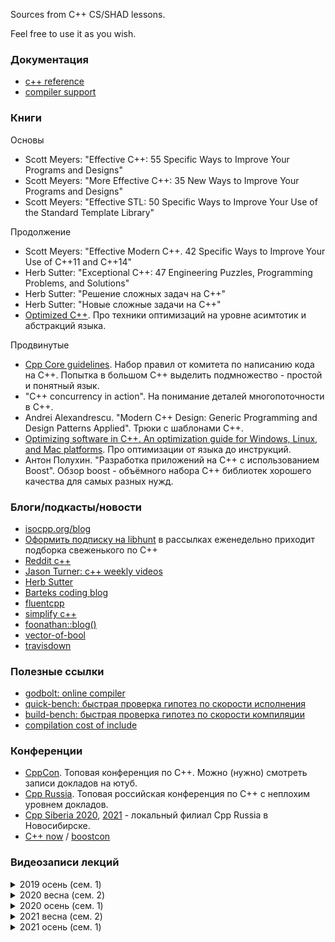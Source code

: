 Sources from C++ CS/SHAD lessons.

Feel free to use it as you wish.

### Документация

* [c++ reference](https://en.cppreference.com/w/)
* [compiler support](https://en.cppreference.com/w/cpp/compiler_support)

### Книги

Основы

* Scott Meyers: "Effective C++: 55 Specific Ways to Improve Your Programs and Designs"
* Scott Meyers: "More Effective C++: 35 New Ways to Improve Your Programs and Designs"
* Scott Meyers: "Effective STL: 50 Specific Ways to Improve Your Use of the Standard Template Library"

Продолжение

* Scott Meyers: "Effective Modern C++. 42 Specific Ways to Improve Your Use of C++11 and C++14"
* Herb Sutter: "Exceptional C++: 47 Engineering Puzzles, Programming Problems, and Solutions"
* Herb Sutter: "Решение сложных задач на С++"
* Herb Sutter: "Новые сложные задачи на C++"
* [Optimized C++](https://apprize.info/c/optimized/index.html). Про техники оптимизаций на уровне асимтотик и абстракций языка.

Продвинутые

* [Cpp Core guidelines](https://github.com/isocpp/CppCoreGuidelines/blob/master/CppCoreGuidelines.md). Набор правил от комитета по написанию кода на С++. Попытка в большом С++ выделить подмножество - простой и понятный язык.
* "C++ concurrency in action". На понимание деталей многопоточности в С++.
* Andrei Alexandrescu. "Modern C++ Design: Generic Programming and Design Patterns Applied". Трюки с шаблонами С++.
* [Optimizing software in C++. An optimization guide for Windows, Linux, and Mac platforms](https://www.agner.org/optimize/optimizing_cpp.pdf). Про оптимизации от языка до инструкций.
* Антон Полухин. "Разработка приложений на С++ с использованием Boost". Обзор boost - объёмного набора С++ библиотек хорошего качества для самых разных нужд.

### Блоги/подкасты/новости

* [isocpp.org/blog](https://isocpp.org/blog)
* [Оформить подписку на libhunt](https://cpp.libhunt.com/) в рассылках еженедельно приходит подборка свеженького по С++
* [Reddit c++](https://www.reddit.com/r/cpp/)
* [Jason Turner: c++ weekly videos](https://www.youtube.com/channel/UCxHAlbZQNFU2LgEtiqd2Maw)
* [Herb Sutter](https://herbsutter.com/gotw/)
* [Barteks coding blog](https://www.bfilipek.com)
* [fluentcpp](https://www.fluentcpp.com/)
* [simplify c++](https://arne-mertz.de)
* [foonathan::blog()](https://foonathan.net/index.html)
* [vector-of-bool](https://vector-of-bool.github.io/)
* [travisdown](https://travisdowns.github.io/)

### Полезные ссылки

* [godbolt: online compiler](https://godbolt.org/)
* [quick-bench: быстрая проверка гипотез по скорости исполнения](https://quick-bench.com)
* [build-bench: быстрая проверка гипотез по скорости компиляции](https://build-bench.com/)
* [compilation cost of include](https://artificial-mind.net/projects/compile-health/)

### Конференции

* [CppCon](https://www.youtube.com/user/CppCon). Топовая конференция по С++. Можно (нужно) смотреть записи докладов на ютуб.
* [Cpp Russia](https://www.youtube.com/c/CUserGroupRussia/playlists). Топовая российская конференция по С++ с неплохим уровнем докладов.
* [Cpp Siberia 2020](https://siberia-2020.cppug.ru/), [2021](https://siberia-2021.cppug.ru/) - локальный филиал Cpp Russia в Новосибирске.
* [C++ now](http://cppnow.org/) / [boostcon](https://www.youtube.com/user/BoostCon/playlists)

### Видеозаписи лекций

<details>
<summary>2019 осень (сем. 1)</summary>
<p>

* Лекция 1. Знакомство. Ввод-вывод. Командная строка. Компиляция. [1](https://youtu.be/Y_BlKsv1r7E), [2](https://youtu.be/PSDXKu4rNdI)
* Лекция 2. Функции. Чтение из файла, cmake, unit-тесты. [1](https://youtu.be/eqDL64IImbs), [2](https://youtu.be/Tu2RZzfobAo)
* Лекция 3. Классы. Начало. [1](https://youtu.be/6cqZ2j-bYmY), [2](https://youtu.be/ZSH-Gt-1I7o)
* Лекция 4. Классы. Продолжение. [1](https://youtu.be/e4JC6pxWV3M), [2](https://youtu.be/H3Fcb1-cGsk)
* Лекция 5. Шаблоны. [1](https://youtu.be/VeN8QtsRpY0), [2](https://youtu.be/UtKV-fYCiCA)
* Лекция 6. Контейнеры и итераторы. [1](https://youtu.be/H3QcV60QXZA), [2](https://youtu.be/utvwkaPI2as)
* Лекция 7. Исключения. [1](https://youtu.be/6aH255s2kKA), [2](https://youtu.be/gM8YRCYrGgE)
* Лекция 8. Умные указатели. Передача аргументов в функцию. RVO / NRVO / copy elision. [1](https://youtu.be/MAdafwgnr9k), [2](https://youtu.be/2_BE2rw0EY8)
* Лекция 9. Техники оптимизации. [1](https://youtu.be/79FcUKY4-PU), [2](https://youtu.be/oZ00R0aF1JE)
* Лекция 10. Техники оптимизации. [1](https://youtu.be/rMPmJENMarQ), [2](https://youtu.be/M8aOj39c_DI)
* Лекция 11. Алгоритмы и лямбды. [1](https://youtu.be/mK_VDUgG09Y), [2](https://youtu.be/54-V8M9W2RU)
* Лекция 12. Компиляция и линковка. Undefined behavior. [1](https://youtu.be/fjpKZqRk5XI), [2](https://youtu.be/W1hKm8SDpQE)

</p>
</details>

<details>
<summary>2020 весна (сем. 2)</summary>
<p>

* Лекция 1. Многопоточность. Введение. [1](https://youtu.be/HxBcjKlqAYk), [2](https://youtu.be/NuH5SB14tHs)
* Лекция 2. Многопоточность. Продолжение. [1](https://youtu.be/hqU8AjZaC5Q), [2](https://youtu.be/MurPt8uNpVo)
* Лекция 3. Многопоточность. Продвинутый материал 1. [1](https://youtu.be/1CBFYsTXxX0), [2](https://youtu.be/2j40v1fKlOQ)
* Лекция 4. Многопоточность. Продвинутый материал 2. [1](https://youtu.be/oYUepciMjEY), [2](https://youtu.be/PyjfZjGKAzM)
* Лекция 5. Move-семантика. [1](https://youtu.be/Q1zzhYoa2mY), [2](https://youtu.be/bsIc5v4jLYg)
* Лекция 6. Advanced templates. [1](https://youtu.be/YkNBzR-kqb8), [2](https://youtu.be/IL_Wy3n1kSM)
* Лекция 7. Compile-time. [1](https://youtu.be/NKXJIqFgHmY), [2](https://youtu.be/_Arr0gvfQhY)
* Лекция 8. Ranges. [1](https://youtu.be/FJHxeM_Fjtk), [2](https://youtu.be/nQHJclbrbO4)
* Лекция 9. Мелкие нововведения стандарта. [1](https://youtu.be/8RcksIcSocs), [2](https://youtu.be/qSXIgA8dCq4)

</p>
</details>

<details>
<summary>2020 осень (сем. 1)</summary>
<p>

* Лекция 1. Знакомство. Ввод-вывод. Командная строка. Компиляция. [1](https://youtu.be/yeTEA38PnJ4), [2](https://youtu.be/t0LJ7Bm66pk)
* Лекция 2. Функции. Заголовочные файлы. Чтение из файла. CMake. Юнит-тесты. [1](https://youtu.be/rhvk4juw_iQ), [2](https://youtu.be/wpBfibqAwx0)
* Лекция 3. Классы. Начало. [1](https://youtu.be/8TgE7hMu_aA), [2](https://youtu.be/4rXZFUVshHw)
* Лекция 4. Классы. Продолжение. [1](https://youtu.be/RjvArKtXlhQ), [2](https://youtu.be/Vg43iOwKR1I)
* Лекция 5. Шаблоны. [1](https://youtu.be/40Za8fH0GDQ), [2](https://youtu.be/-Qf1mljSlZM)
* Лекция 6. Контейнеры и итераторы. [1](https://youtu.be/Reh4fkTlO5c), [2](https://youtu.be/onCmPY5O6wU).
* Лекция 7. Исключения. [1](https://youtu.be/ua0B_XjFS2c), [2](https://youtu.be/jrC1QX4UAxA)
* Лекция 8. Умные указатели. [1](https://youtu.be/4mx-_FfB1-E), [2](https://youtu.be/R-jhmd_G8Pg)
* Лекция 9. Агрументы. RVO / NRVO / copy elision. [1](https://youtu.be/RNzkXY7fg64), [2](https://youtu.be/HhJhMh8Luow)
* Лекция 10. Алгоритмы и лямбды. [1](https://youtu.be/ksOUfRLUUvA), [2](https://youtu.be/oWRirPJuoeI)
* Лекция 11. Техники оптимизации. [1](https://youtu.be/1DjPpmaJGsw), [2](https://youtu.be/f-anWVehTl0)
* Лекция 12. Профилировка. Модель физической памяти. [1](https://youtu.be/vJcvvrMWyv4), [2](https://youtu.be/eqcp3GTqUS0)
* Лекция 13. Компиляция и линковка. [1](https://youtu.be/zq0z7HRQKEM), [2](https://youtu.be/7chdr35ltyU)
* Лекция 14. Практикум. Ray tracing. [1](https://youtu.be/U9kTGFn0tIM), [2](https://youtu.be/BBH_mnCxBzg)

</p>
</details>

<details>
<summary>2021 весна (сем. 2)</summary>
<p>

* Лекция 1. Разминка. [1](https://youtu.be/WYXHZ_Jlo40), [2](https://youtu.be/5h74kXqBUQw)
* Лекция 2. Многопоточность. Введение [1](https://youtu.be/3Yii1FeMGjk), [2](https://youtu.be/AecmnCLeyvA)
* Лекция 3. Многопоточность. Продолжение. [1](https://youtu.be/sWu0hu7Kj6Y), [2](https://youtu.be/TLEdoy3oE3M)
* Лекция -. Домашнее задание: коммивояжёр. [1](https://youtu.be/EZiMQdjwGhM), [2](https://youtu.be/yRwWPYoGfgU)
* Лекция 4. Многопоточность. Продвинутый материал. [1](https://youtu.be/DzzPnxV5SwM), [2](https://youtu.be/e_aQuNLKuc4)
* Лекция 5. Многопоточность. Основы lock free [1](https://youtu.be/9U7sFPyR1ao), [2](https://youtu.be/g-TfVCh_g-M)
* Лекция 6. Move-семантика [1](https://youtu.be/Cmdqxczcxbg), [2](https://youtu.be/GSFCHDP4HhY)
* Лекция 7. Продвинутое использоване шаблонов [1](https://youtu.be/O8UrIj_0rws), [2](https://youtu.be/MVVSMqbIW6g)
* Лекция 8. Мелкие нововведения стандарта [1](https://youtu.be/5U2oh778um0), [2](https://youtu.be/f10uPcJ8WOk)
* Лекция 9. Undefined behavior [1](https://youtu.be/LXKWpnmA1GE)
* Лекция 10. Compile-time вычисления [1](https://youtu.be/8kDavgNjMh0)

</p>
</details>

<details>
<summary>2021 осень (сем. 1)</summary>

<p>

* Лекция 1. Введение. Первая программа. Ввод-вывод. Командная строка. [1](https://youtu.be/esgXskyUUOk), [2](https://youtu.be/VGT5kJuG-r4)
* Лекция 2. Функции. Чтение файла. CMake. Unit-тесты. [1](https://youtu.be/c0rK9o0zj_s), [2](https://youtu.be/R31UZnHDzWg)
* Лекция 3. Классы. Определение. Поля и методы. Конструктор, присваивание и деструктор. [1](https://youtu.be/lDeCc1XsLhQ), [2](https://youtu.be/sWHZCmMT05Y)
* Лекция 4. Классы. Наследование. Виртуальные функции. Layout. Дизайн классов. [1](https://youtu.be/9eZ0orz82rc), [2](https://youtu.be/qxZQhUjsaCc)
* Лекция 5. Шаблоны. [1](https://youtu.be/bJfxHJUMmHM), [2](https://youtu.be/la1E5CiexMo)
* Лекция 6. Контейнеры и итераторы. [1](https://youtu.be/VZ-jR4lmr-Q), [2](https://youtu.be/JV1fDUYQKqU)
* Лекция 7. Исключения. [1](https://youtu.be/bCNHty9UOWI), [2](https://youtu.be/GNg5gUNgx6I)
* Лекция 8. Умные указатели. [1](https://youtu.be/uLB5QWxL4VY)

</p>
</details>

